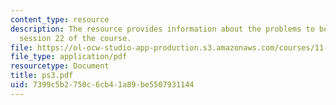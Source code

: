 ```yaml
---
content_type: resource
description: The resource provides information about the problems to be submitted  in
  session 22 of the course.
file: https://ol-ocw-studio-app-production.s3.amazonaws.com/courses/11-128-information-technology-and-the-labor-market-spring-2005/7399c5b2750c6cb41a89be5507931144_ps3.pdf
file_type: application/pdf
resourcetype: Document
title: ps3.pdf
uid: 7399c5b2-750c-6cb4-1a89-be5507931144
---
```


